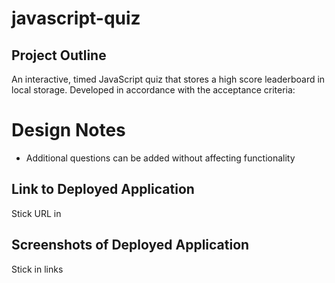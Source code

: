 # javascript-quiz

## Project Outline

An interactive, timed JavaScript quiz that stores a high score leaderboard in local storage.
Developed in accordance with the acceptance criteria: 

# Design Notes

* Additional questions can be added without affecting functionality

## Link to Deployed Application

Stick URL in

## Screenshots of Deployed Application

Stick in links
